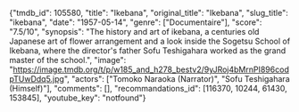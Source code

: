 {"tmdb_id": 105580, "title": "Ikebana", "original_title": "Ikebana", "slug_title": "ikebana", "date": "1957-05-14", "genre": ["Documentaire"], "score": "7.5/10", "synopsis": "The history and art of ikebana, a centuries old Japanese art of flower arrangement and a look inside the Sogetsu School of Ikebana, where the director's father Sofu Teshigahara worked as the grand master of the school.", "image": "https://image.tmdb.org/t/p/w185_and_h278_bestv2/9yJRoj4bMrnPI896codpTUwDdq5.jpg", "actors": ["Tomoko Naraoka (Narrator)", "Sofu Teshigahara (Himself)"], "comments": [], "recommandations_id": [116370, 10244, 61430, 153845], "youtube_key": "notfound"}